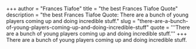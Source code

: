 +++
author = "Frances Tiafoe"
title = "the best Frances Tiafoe Quote"
description = "the best Frances Tiafoe Quote: There are a bunch of young players coming up and doing incredible stuff."
slug = "there-are-a-bunch-of-young-players-coming-up-and-doing-incredible-stuff"
quote = '''There are a bunch of young players coming up and doing incredible stuff.'''
+++
There are a bunch of young players coming up and doing incredible stuff.
